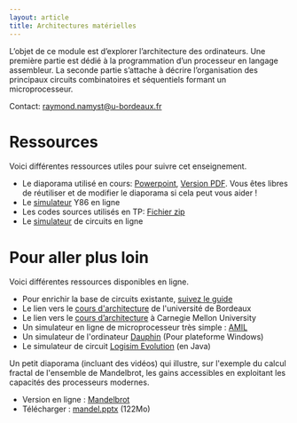 ```yaml
---
layout: article
title: Architectures matérielles
---
```


L’objet de ce module est d’explorer l’architecture des ordinateurs. Une
première partie est dédié à la programmation d’un processeur en
langage assembleur. La seconde partie s’attache à décrire
l’organisation des principaux circuits combinatoires et séquentiels
formant un microprocesseur.

Contact: [raymond.namyst@u-bordeaux.fr](mailto:raymond.namyst@u-bordeaux.fr)

# Ressources

Voici différentes ressources utiles pour suivre cet enseignement.
* Le diaporama utilisé en cours:
  [Powerpoint](https://1drv.ms/p/s!AqGLVIYeeJoUgZkvP9kIIPmbF6xetQ),
  [Version PDF](https://1drv.ms/b/s!AqGLVIYeeJoUgZwk195w_zssQYPzXw?e=7KoptW). Vous
  êtes libres de réutiliser et de modifier le diaporama si cela peut
  vous aider !
* Le
  [simulateur](http://dept-info.labri.fr/ENSEIGNEMENT/archi/js-y86/)
  Y86 en ligne
* Les codes sources utilisés en TP: [Fichier zip](./y86sources.zip)
* Le
  [simulateur](http://dept-info.labri.fr/ENSEIGNEMENT/archi/circuits/blank-teacher.html)
  de circuits en ligne

# Pour aller plus loin

Voici différentes ressources disponibles en ligne.

* Pour enrichir la base de circuits existante, [suivez le guide](guide_simcir.md)
* Le lien vers le
  [cours d'architecture](http://dept-info.labri.fr/ENSEIGNEMENT/archi/)
  de l'université de Bordeaux
* Le lien vers le [cours d’architecture](https://csapp.cs.cmu.edu/) à Carnegie Mellon University
* Un simulateur en ligne de microprocesseur très simple :
[AMIL](http://www.fil.univ-lille1.fr/~levaire/amill1s1/)
* Un simulateur de l'ordinateur
[Dauphin](https://www.epsitec.ch/dauphin/) (Pour plateforme Windows)
* Le simulateur de circuit [Logisim Evolution](https://github.com/reds-heig/logisim-evolution) (en Java)

Un petit diaporama (incluant des vidéos) qui illustre, sur l'exemple du
calcul fractal de l'ensemble de Mandelbrot, les gains accessibles en
exploitant les capacités des processeurs modernes.

* Version en ligne :
[Mandelbrot](https://1drv.ms/p/s!AqGLVIYeeJoUgZwnUEoxUkOW7NCfZw?e=lAeyiG)
* Télécharger :
  [mandel.pptx](http://raymond.namyst.emi.u-bordeaux.fr/no_link/DIU/) (122Mo)
